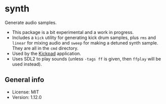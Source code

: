 # synth

Generate audio samples.

* This package is a bit experimental and a work in progress.
* Includes a `kick` utility for generating kick drum samples, plus `rms` and `linear` for mixing audio and `sweep` for making a detuned synth sample. They are all in the `cmd` directory.
* Used by the [Kickpad](https://github.com/xyproto/kickpad) application.
* Uses SDL2 to play sounds (unless `-tags ff` is given, then `ffplay` will be used instead).

## General info

* License: MIT
* Version: 1.12.0
